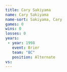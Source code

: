 ```yaml
---
title: Cary Sakiyama
name: Cary Sakiyama
name-sort: Sakiyama, Cary
games: 0
wins: 0
losses: 0
years:
 - year: 1998
   event: Brier
   team: "BC"
   position: Alternate
vs:
---
```

